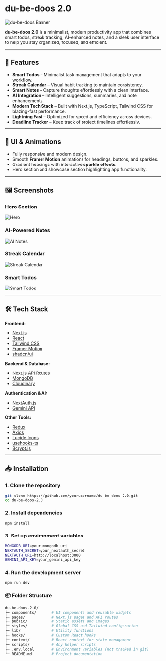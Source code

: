 # du-be-doos 2.0

![du-be-doos Banner](https://via.placeholder.com/1200x400.png?text=du-be-doos+2.0+Banner)

**du-be-doos 2.0** is a minimalist, modern productivity app that combines smart todos, streak tracking, AI-enhanced notes, and a sleek user interface to help you stay organized, focused, and efficient.  

---

## 🚀 Features

- **Smart Todos** – Minimalist task management that adapts to your workflow.
- **Streak Calendar** – Visual habit tracking to maintain consistency.
- **Smart Notes** – Capture thoughts effortlessly with a clean interface.
- **AI Integration** – Intelligent suggestions, summaries, and note enhancements.
- **Modern Tech Stack** – Built with Next.js, TypeScript, Tailwind CSS for blazing-fast performance.
- **Lightning Fast** – Optimized for speed and efficiency across devices.
- **Deadline Tracker** – Keep track of project timelines effortlessly.

---

## 🎨 UI & Animations

- Fully responsive and modern design.
- Smooth **Framer Motion** animations for headings, buttons, and sparkles.
- Gradient headings with interactive **sparkle effects**.
- Hero section and showcase section highlighting app functionality.

---

## 🖼 Screenshots

### Hero Section
![Hero](https://via.placeholder.com/800x400.png?text=Hero+Section)

### AI-Powered Notes
![AI Notes](https://via.placeholder.com/800x400.png?text=AI+Notes+Interface)

### Streak Calendar
![Streak Calendar](https://via.placeholder.com/800x400.png?text=Streak+Calendar)

### Smart Todos
![Smart Todos](https://via.placeholder.com/800x400.png?text=Smart+Todos)

---

## 🛠 Tech Stack

**Frontend:**
- [Next.js](https://nextjs.org/)  
- [React](https://reactjs.org/)  
- [Tailwind CSS](https://tailwindcss.com/)  
- [Framer Motion](https://www.framer.com/motion/)  
- [shadcn/ui](https://ui.shadcn.com/)  

**Backend & Database:**
- [Next.js API Routes](https://nextjs.org/docs/api-routes/introduction)  
- [MongoDB](https://www.mongodb.com/)  
- [Cloudinary](https://cloudinary.com/)  

**Authentication & AI:**
- [NextAuth.js](https://next-auth.js.org/)  
- [Gemini API](https://www.openai.com/)  

**Other Tools:**
- [Redux](https://redux.js.org/)  
- [Axios](https://axios-http.com/)  
- [Lucide Icons](https://lucide.dev/)  
- [usehooks-ts](https://usehooks-ts.com/)  
- [Bcrypt.js](https://www.npmjs.com/package/bcryptjs)  

---

## 📥 Installation

### 1. Clone the repository
```bash
git clone https://github.com/yourusername/du-be-doos-2.0.git
cd du-be-doos-2.0
```
### 2. Install dependencies
```bash
npm install
```
### 3. Set up environment variables
```bash
MONGODB_URI=your_mongodb_uri
NEXTAUTH_SECRET=your_nextauth_secret
NEXTAUTH_URL=http://localhost:3000
GEMINI_API_KEY=your_gemini_api_key

```
### 4. Run the development server
```bash
npm run dev
```
### 📦 Folder Structure
```bash
du-be-doos-2.0/
├─ components/       # UI components and reusable widgets
├─ pages/            # Next.js pages and API routes
├─ public/           # Static assets and images
├─ styles/           # Global CSS and Tailwind configuration
├─ lib/              # Utility functions
├─ hooks/            # Custom React hooks
├─ context/          # React context for state management
├─ scripts/          # Any helper scripts
├─ .env.local        # Environment variables (not tracked in git)
└─ README.md         # Project documentation

```   
